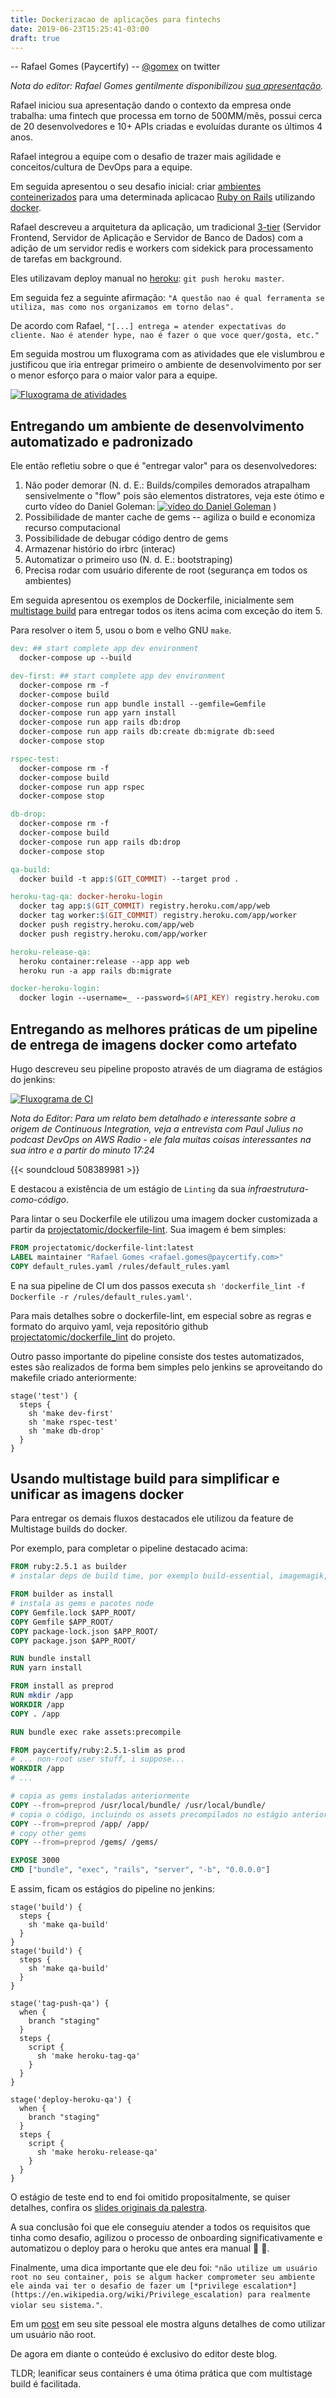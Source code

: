```yaml
---
title: Dockerizacao de aplicações para fintechs
date: 2019-06-23T15:25:41-03:00
draft: true
---
```


-- Rafael Gomes (Paycertify)
-- [@gomex](https://twitter.com/gomex) on twitter

*Nota do editor: Rafael Gomes gentilmente disponibilizou [sua apresentação](https://pt.slideshare.net/linux.rafa/dockerizando-aplicacoes-em-uma-fintech-o-bom-o-mau-e-o-feio-as-surpresas).*

Rafael iniciou sua apresentação dando o contexto da empresa onde trabalha: uma fintech que processa em torno de 500MM/mês, possui cerca de 20 desenvolvedores e 10+ APIs criadas e evoluídas durante os últimos 4 anos.

Rafael integrou a equipe com o desafio de trazer mais agilidade e conceitos/cultura de DevOps para a equipe.

Em seguida apresentou o seu desafio inicial: criar [ambientes conteinerizados](https://hackernoon.com/what-is-containerization-83ae53a709a6) para uma determinada aplicacao [Ruby on Rails](https://rubyonrails.org/doctrine/) utilizando [docker](https://www.docker.com/).

Rafael descreveu a arquitetura da aplicação, um tradicional [3-tier](https://en.wikipedia.org/wiki/Multitier_architecture#Three-tier_architecture) (Servidor Frontend, Servidor de Aplicação e Servidor de Banco de Dados) com a adição de um servidor redis e workers com sidekick para processamento de tarefas em background.

Eles utilizavam deploy manual no [heroku](https://devcenter.heroku.com/articles/getting-started-with-rails5): `git push heroku master`.

Em seguida fez a seguinte afirmação: `"A questão nao é qual ferramenta se utiliza, mas como nos organizamos em torno delas".`

De acordo com Rafael, `"[...] entrega = atender expectativas do cliente. Nao é atender hype, nao é fazer o que voce quer/gosta, etc."`

Em seguida mostrou um fluxograma com as atividades que ele vislumbrou e justificou que iria entregar primeiro o ambiente de desenvolvimento por ser o menor esforço para o maior valor para a equipe.

[![Fluxograma de atividades][gomes-flowchart]][gomes-flowchart]

## Entregando um ambiente de desenvolvimento automatizado e padronizado

Ele então refletiu sobre o que é "entregar valor" para os desenvolvedores:

1. Não poder demorar (N. d. E.: Builds/compiles demorados atrapalham sensivelmente o "flow" pois são elementos distratores, veja este ótimo e curto vídeo do Daniel Goleman: [![vídeo do Daniel Goleman](https://img.youtube.com/vi/Nexy76Jtu24/2.jpg)](https://www.youtube.com/watch?v=Nexy76Jtu24) )
2. Possibilidade de manter cache de gems -- agiliza o build e economiza recurso computacional
3. Possibilidade de debugar código dentro de gems
4. Armazenar histório do irbrc (interac)
5. Automatizar o primeiro uso (N. d. E.: bootstraping)
6. Precisa rodar com usuário diferente de root (segurança em todos os ambientes)

Em seguida apresentou os exemplos de Dockerfile, inicialmente sem [multistage build](https://docs.docker.com/develop/develop-images/multistage-build/) para entregar todos os itens acima com exceção do item 5.

Para resolver o item 5, usou o bom e velho GNU `make`.

```makefile
dev: ## start complete app dev environment
  docker-compose up --build

dev-first: ## start complete app dev environment
  docker-compose rm -f
  docker-compose build
  docker-compose run app bundle install --gemfile=Gemfile
  docker-compose run app yarn install
  docker-compose run app rails db:drop
  docker-compose run app rails db:create db:migrate db:seed
  docker-compose stop

rspec-test:
  docker-compose rm -f
  docker-compose build
  docker-compose run app rspec
  docker-compose stop

db-drop:
  docker-compose rm -f
  docker-compose build
  docker-compose run app rails db:drop
  docker-compose stop

qa-build:
  docker build -t app:$(GIT_COMMIT) --target prod .

heroku-tag-qa: docker-heroku-login
  docker tag app:$(GIT_COMMIT) registry.heroku.com/app/web
  docker tag worker:$(GIT_COMMIT) registry.heroku.com/app/worker
  docker push registry.heroku.com/app/web
  docker push registry.heroku.com/app/worker

heroku-release-qa:
  heroku container:release --app app web
  heroku run -a app rails db:migrate

docker-heroku-login:
  docker login --username=_ --password=$(API_KEY) registry.heroku.com
```

## Entregando as melhores práticas de um pipeline de entrega de imagens docker como artefato

Hugo descreveu seu pipeline proposto através de um diagrama de estágios do jenkins:

[![Fluxograma de CI][gomes-ci]][gomes-ci]

*Nota do Editor: Para um relato bem detalhado e interessante sobre a origem de Continuous Integration, veja a entrevista com Paul Julius no podcast DevOps on AWS Radio - ele fala muitas coisas interessantes na sua intro e a partir do minuto 17:24*

{{< soundcloud 508389981 >}}

E destacou a existência de um estágio de `Linting` da sua *infraestrutura-como-código*.

Para lintar o seu Dockerfile ele utilizou uma imagem docker customizada a partir da [projectatomic/dockerfile-lint](https://hub.docker.com/r/projectatomic/dockerfile-lint). Sua imagem é bem simples:

```Dockerfile
FROM projectatomic/dockerfile-lint:latest
LABEL maintainer "Rafael Gomes <rafael.gomes@paycertify.com>"
COPY default_rules.yaml /rules/default_rules.yaml
```

E na sua pipeline de CI um dos passos executa `sh 'dockerfile_lint -f Dockerfile -r /rules/default_rules.yaml'`.

Para mais detalhes sobre o dockerfile-lint, em especial sobre as regras e formato do arquivo yaml, veja repositório github [projectatomic/dockerfile_lint](https://github.com/projectatomic/dockerfile_lint) do projeto.

Outro passo importante do pipeline consiste dos testes automatizados, estes são realizados de forma bem simples pelo jenkins se aproveitando do makefile criado anteriormente:

```jenkins
stage('test') {
  steps {
    sh 'make dev-first'
    sh 'make rspec-test'
    sh 'make db-drop'
  }
}
```

## Usando multistage build para simplificar e unificar as imagens docker

Para entregar os demais fluxos destacados ele utilizou da feature de Multistage builds do docker.

Por exemplo, para completar o pipeline destacado acima:

```dockerfile
FROM ruby:2.5.1 as builder
# instalar deps de build time, por exemplo build-essential, imagemagik, yarn, nodejs... o que precisar

FROM builder as install
# instala as gems e pacotes node
COPY Gemfile.lock $APP_ROOT/
COPY Gemfile $APP_ROOT/
COPY package-lock.json $APP_ROOT/
COPY package.json $APP_ROOT/

RUN bundle install
RUN yarn install

FROM install as preprod
RUN mkdir /app
WORKDIR /app
COPY . /app

RUN bundle exec rake assets:precompile

FROM paycertify/ruby:2.5.1-slim as prod
# ... non-root user stuff, i suppose...
WORKDIR /app
# ...

# copia as gems instaladas anteriormente
COPY --from=preprod /usr/local/bundle/ /usr/local/bundle/
# copia o código, incluindo os assets precompilados no estágio anterior
COPY --from=preprod /app/ /app/
# copy other gems
COPY --from=preprod /gems/ /gems/

EXPOSE 3000
CMD ["bundle", "exec", "rails", "server", "-b", "0.0.0.0"]
```

E assim, ficam os estágios do pipeline no jenkins:

```jenkins
stage('build') {
  steps {
    sh 'make qa-build'
  }
}
stage('build') {
  steps {
    sh 'make qa-build'
  }
}

stage('tag-push-qa') {
  when {
    branch "staging"
  }
  steps {
    script {
      sh 'make heroku-tag-qa'
    }
  }
}

stage('deploy-heroku-qa') {
  when {
    branch "staging"
  }
  steps {
    script {
      sh 'make heroku-release-qa'
    }
  }
}

```

O estágio de teste end to end foi omitido propositalmente, se quiser detalhes, confira os [slides originais da palestra](https://pt.slideshare.net/linux.rafa/dockerizando-aplicacoes-em-uma-fintech-o-bom-o-mau-e-o-feio-as-surpresas).

A sua conclusão foi que ele conseguiu atender a todos os requisitos que tinha como desafio, agilizou o processo de onboarding significativamente e automatizou o deploy para o heroku que antes era manual 🎊 🎉.

Finalmente, uma dica importante que ele deu foi: `"não utilize um usuário root no seu container, pois se algum hacker comprometer seu ambiente ele ainda vai ter o desafio de fazer um [*privilege escalation*](https://en.wikipedia.org/wiki/Privilege_escalation) para realmente violar seu sistema."`.

Em um [post](https://gomex.me/2019/02/15/how-to-deploy-ruby-and-node-app-on-heroku-using-docker---part-1/) em seu site pessoal ele mostra alguns detalhes de como utilizar um usuário não root.

De agora em diante o conteúdo é exclusivo do editor deste blog.

TLDR; leanificar seus containers é uma ótima prática que com multistage build é facilitada.



[gomes-flowchart]: /images/tdcbh-day1/gomes-flowchart.png#c "Fluxograma de atividades"
[gomes-ci]: /images/tdcbh-day1/gomes-ci.png#c "Fluxograma de CI" 